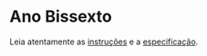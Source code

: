 # Ano Bissexto

Leia atentamente as [instruções](./instruções.md) e a [especificação](./especificação.md).
